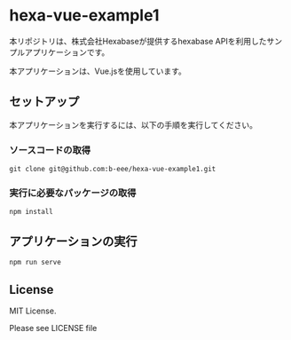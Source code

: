 # hexa-vue-example1
本リポジトリは、株式会社Hexabaseが提供するhexabase APIを利用したサンプルアプリケーションです。

本アプリケーションは、Vue.jsを使用しています。

## セットアップ
本アプリケーションを実行するには、以下の手順を実行してください。

### ソースコードの取得
```
git clone git@github.com:b-eee/hexa-vue-example1.git
```

### 実行に必要なパッケージの取得
```
npm install
```

## アプリケーションの実行
```
npm run serve
```

## License

MIT License.

Please see LICENSE file

